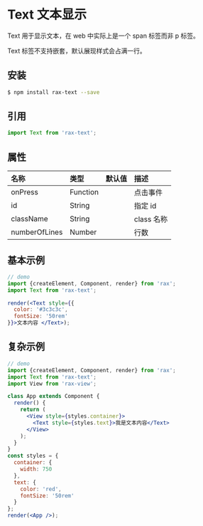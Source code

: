 # Text 文本显示

Text 用于显示文本，在 web 中实际上是一个 span 标签而非 p 标签。 

Text 标签不支持嵌套，默认展现样式会占满一行。

## 安装

```bash
$ npm install rax-text --save
```

## 引用

```jsx
import Text from 'rax-text';
```

## 属性

| 名称            | 类型       | 默认值  | 描述       |
| :------------ | :------- | :--- | :------- |
| onPress       | Function |      | 点击事件     |
| id            | String   |      | 指定 id    |
| className     | String   |      | class 名称 |
| numberOfLines | Number   |      | 行数       |

## 基本示例

```jsx
// demo
import {createElement, Component, render} from 'rax';
import Text from 'rax-text';

render(<Text style={{
  color: '#3c3c3c',
  fontSize: '50rem'
}}>文本内容 </Text>);
```

## 复杂示例

```jsx
// demo
import {createElement, Component, render} from 'rax';
import Text from 'rax-text';
import View from 'rax-view';

class App extends Component {
  render() {
    return (
      <View style={styles.container}>
        <Text style={styles.text}>我是文本内容</Text>
      </View>
    );
  }
}
const styles = {
  container: {
    width: 750
  },
  text: {
    color: 'red',
    fontSize: '50rem'
  }
};
render(<App />);
```
